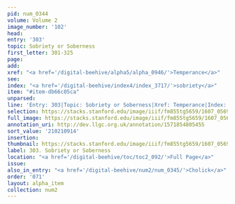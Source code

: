 ```yaml
---
pid: num_0344
volume: Volume 2
image_number: '102'
head:
entry: '303'
topic: Sobriety or Soberness
first_letter: 301-325
page:
add:
xref: "<a href='/digital-beehive/alpha5/alpha_0946/'>Temperance</a>"
see:
index: "<a href='/digital-beehive/index4/index_3717/'>sobriety</a>"
item: "#item-db66c05ca"
unparsed:
line: 'Entry: 303|Topic: Sobriety or Soberness|Xref: Temperance|Index: sobriety|#item-db66c05ca'
selection: https://stacks.stanford.edu/image/iiif/fm855tg5659/1607_0569/857,914,2956,326/full/0/default.jpg
full_image: https://stacks.stanford.edu/image/iiif/fm855tg5659/1607_0569/full/full/0/default.jpg
annotation_uri: http://dev.llgc.org.uk/annotation/1571854805455
sort_value: '210210914'
insertion:
thumbnail: https://stacks.stanford.edu/image/iiif/fm855tg5659/1607_0569/857,914,600,180/250,/0/default.jpg
label: 303. Sobriety or Soberness
location: "<a href='/digital-beehive/toc/toc2_092/'>Full Page</a>"
issue:
also_in_entry: "<a href='/digital-beehive/num2/num_0345/'>Cholick</a>"
order: '071'
layout: alpha_item
collection: num2
---
```

